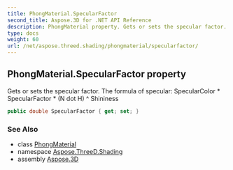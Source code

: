 ```yaml
---
title: PhongMaterial.SpecularFactor
second_title: Aspose.3D for .NET API Reference
description: PhongMaterial property. Gets or sets the specular factor. The formula of specular SpecularColor  SpecularFactor  N dot H  Shininess
type: docs
weight: 60
url: /net/aspose.threed.shading/phongmaterial/specularfactor/
---
```

## PhongMaterial.SpecularFactor property

Gets or sets the specular factor. The formula of specular: SpecularColor * SpecularFactor * (N dot H) ^ Shininess

```csharp
public double SpecularFactor { get; set; }
```

### See Also

* class [PhongMaterial](../)
* namespace [Aspose.ThreeD.Shading](../../../aspose.threed.shading/)
* assembly [Aspose.3D](../../../)


